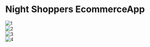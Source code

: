# Night Shoppers EcommerceApp


![1](https://user-images.githubusercontent.com/63545094/195881594-b96375a6-0b68-41f9-98e9-1deb63429b94.PNG)
<br>
![2](https://user-images.githubusercontent.com/63545094/195881606-54813b5e-86dd-4b92-9576-789a0a1f94dd.PNG)<br>
![3](https://user-images.githubusercontent.com/63545094/195881611-9e935c50-a8e4-4c3b-8ec2-e626ffae2038.PNG)<br>
![4](https://user-images.githubusercontent.com/63545094/195881612-0a29c011-4141-4c09-a0a2-669fe65fbeb6.PNG)
